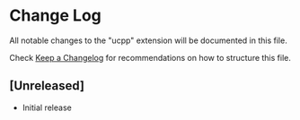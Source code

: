 # Change Log

All notable changes to the "ucpp" extension will be documented in this file.

Check [Keep a Changelog](http://keepachangelog.com/) for recommendations on how to structure this file.

## [Unreleased]

- Initial release